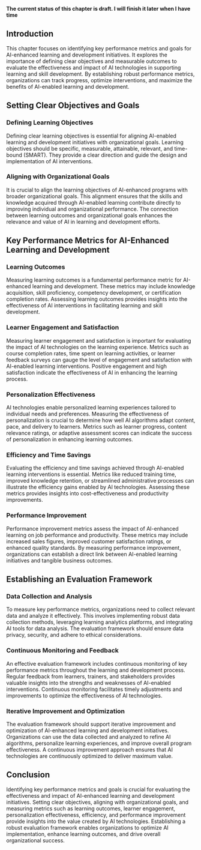 **The current status of this chapter is draft. I will finish it later when I have time**

Introduction
------------

This chapter focuses on identifying key performance metrics and goals for AI-enhanced learning and development initiatives. It explores the importance of defining clear objectives and measurable outcomes to evaluate the effectiveness and impact of AI technologies in supporting learning and skill development. By establishing robust performance metrics, organizations can track progress, optimize interventions, and maximize the benefits of AI-enabled learning and development.

Setting Clear Objectives and Goals
----------------------------------

### Defining Learning Objectives

Defining clear learning objectives is essential for aligning AI-enabled learning and development initiatives with organizational goals. Learning objectives should be specific, measurable, attainable, relevant, and time-bound (SMART). They provide a clear direction and guide the design and implementation of AI interventions.

### Aligning with Organizational Goals

It is crucial to align the learning objectives of AI-enhanced programs with broader organizational goals. This alignment ensures that the skills and knowledge acquired through AI-enabled learning contribute directly to improving individual and organizational performance. The connection between learning outcomes and organizational goals enhances the relevance and value of AI in learning and development efforts.

Key Performance Metrics for AI-Enhanced Learning and Development
----------------------------------------------------------------

### Learning Outcomes

Measuring learning outcomes is a fundamental performance metric for AI-enhanced learning and development. These metrics may include knowledge acquisition, skill proficiency, competency development, or certification completion rates. Assessing learning outcomes provides insights into the effectiveness of AI interventions in facilitating learning and skill development.

### Learner Engagement and Satisfaction

Measuring learner engagement and satisfaction is important for evaluating the impact of AI technologies on the learning experience. Metrics such as course completion rates, time spent on learning activities, or learner feedback surveys can gauge the level of engagement and satisfaction with AI-enabled learning interventions. Positive engagement and high satisfaction indicate the effectiveness of AI in enhancing the learning process.

### Personalization Effectiveness

AI technologies enable personalized learning experiences tailored to individual needs and preferences. Measuring the effectiveness of personalization is crucial to determine how well AI algorithms adapt content, pace, and delivery to learners. Metrics such as learner progress, content relevance ratings, or adaptive assessment scores can indicate the success of personalization in enhancing learning outcomes.

### Efficiency and Time Savings

Evaluating the efficiency and time savings achieved through AI-enabled learning interventions is essential. Metrics like reduced training time, improved knowledge retention, or streamlined administrative processes can illustrate the efficiency gains enabled by AI technologies. Assessing these metrics provides insights into cost-effectiveness and productivity improvements.

### Performance Improvement

Performance improvement metrics assess the impact of AI-enhanced learning on job performance and productivity. These metrics may include increased sales figures, improved customer satisfaction ratings, or enhanced quality standards. By measuring performance improvement, organizations can establish a direct link between AI-enabled learning initiatives and tangible business outcomes.

Establishing an Evaluation Framework
------------------------------------

### Data Collection and Analysis

To measure key performance metrics, organizations need to collect relevant data and analyze it effectively. This involves implementing robust data collection methods, leveraging learning analytics platforms, and integrating AI tools for data analysis. The evaluation framework should ensure data privacy, security, and adhere to ethical considerations.

### Continuous Monitoring and Feedback

An effective evaluation framework includes continuous monitoring of key performance metrics throughout the learning and development process. Regular feedback from learners, trainers, and stakeholders provides valuable insights into the strengths and weaknesses of AI-enabled interventions. Continuous monitoring facilitates timely adjustments and improvements to optimize the effectiveness of AI technologies.

### Iterative Improvement and Optimization

The evaluation framework should support iterative improvement and optimization of AI-enhanced learning and development initiatives. Organizations can use the data collected and analyzed to refine AI algorithms, personalize learning experiences, and improve overall program effectiveness. A continuous improvement approach ensures that AI technologies are continuously optimized to deliver maximum value.

Conclusion
----------

Identifying key performance metrics and goals is crucial for evaluating the effectiveness and impact of AI-enhanced learning and development initiatives. Setting clear objectives, aligning with organizational goals, and measuring metrics such as learning outcomes, learner engagement, personalization effectiveness, efficiency, and performance improvement provide insights into the value created by AI technologies. Establishing a robust evaluation framework enables organizations to optimize AI implementation, enhance learning outcomes, and drive overall organizational success.
